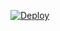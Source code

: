 
[![Deploy](https://www.herokucdn.com/deploy/button.svg)](https://heroku.com/deploy?template=https://github.com/CNT135/vnexpressnews)
